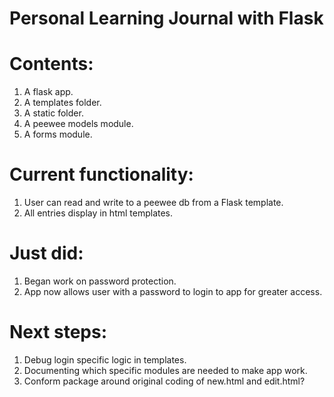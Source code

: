 # Personal Learning Journal with Flask
# Contents:
1. A flask app.
2. A templates folder.
3. A static folder.
4. A peewee models module.
5. A forms module.

# Current functionality:
1. User can read and write to a peewee db from a Flask template.
2. All entries display in html templates.

# Just did:
1. Began work on password protection.
2. App now allows user with a password to login to app for greater access.

# Next steps:
1. Debug login specific logic in templates.
2. Documenting which specific modules are needed to make app work.
3. Conform package around original coding of new.html and edit.html?